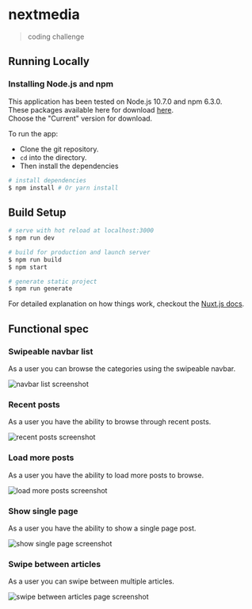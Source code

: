 # nextmedia

> coding challenge

## Running Locally

### Installing Node.js and npm

This application has been tested on Node.js 10.7.0 and npm 6.3.0.     
These packages available here for download [here](https://nodejs.org/en/).  
Choose the "Current" version for download.

To run the app:
- Clone the git repository.
- `cd` into the directory.
- Then install the dependencies

``` bash
# install dependencies
$ npm install # Or yarn install
```

## Build Setup

``` bash
# serve with hot reload at localhost:3000
$ npm run dev

# build for production and launch server
$ npm run build
$ npm start

# generate static project
$ npm run generate
```

For detailed explanation on how things work, checkout the [Nuxt.js docs](https://github.com/nuxt/nuxt.js).

## Functional spec

### Swipeable navbar list

As a user you can browse the categories using the swipeable navbar.

![navbar list screenshot](https://github.com/shutsugan/next-media/blob/master/screenshots/navbar-list.gif)


### Recent posts

As a user you have the ability to browse through recent posts.

![recent posts screenshot](https://github.com/shutsugan/next-media/blob/master/screenshots/recent-posts.gif)


### Load more posts

As a user you have the ability to load more posts to browse.

![load more posts screenshot](https://github.com/shutsugan/next-media/blob/master/screenshots/load-more.gif)


### Show single page

As a user you have the ability to show a single page post.

![show single page screenshot](https://github.com/shutsugan/next-media/blob/master/screenshots/show-single.gif)


### Swipe between articles

As a user you can swipe between multiple articles.

![swipe between articles page screenshot](https://github.com/shutsugan/next-media/blob/master/screenshots/swipe-articles.gif)
